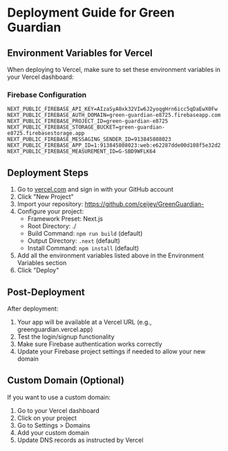 # Deployment Guide for Green Guardian

## Environment Variables for Vercel

When deploying to Vercel, make sure to set these environment variables in your Vercel dashboard:

### Firebase Configuration
```
NEXT_PUBLIC_FIREBASE_API_KEY=AIzaSyA0xk32VIw6J2yoqgHrn6icc5qDaEwX0Fw
NEXT_PUBLIC_FIREBASE_AUTH_DOMAIN=green-guardian-e8725.firebaseapp.com
NEXT_PUBLIC_FIREBASE_PROJECT_ID=green-guardian-e8725
NEXT_PUBLIC_FIREBASE_STORAGE_BUCKET=green-guardian-e8725.firebasestorage.app
NEXT_PUBLIC_FIREBASE_MESSAGING_SENDER_ID=913845808023
NEXT_PUBLIC_FIREBASE_APP_ID=1:913845808023:web:e62287dde00d108f5e32d2
NEXT_PUBLIC_FIREBASE_MEASUREMENT_ID=G-SBD9WFLK64
```

## Deployment Steps

1. Go to [vercel.com](https://vercel.com) and sign in with your GitHub account
2. Click "New Project"
3. Import your repository: https://github.com/ceijey/GreenGuardian-
4. Configure your project:
   - Framework Preset: Next.js
   - Root Directory: ./
   - Build Command: `npm run build` (default)
   - Output Directory: `.next` (default)
   - Install Command: `npm install` (default)
5. Add all the environment variables listed above in the Environment Variables section
6. Click "Deploy"

## Post-Deployment

After deployment:
1. Your app will be available at a Vercel URL (e.g., greenguardian.vercel.app)
2. Test the login/signup functionality
3. Make sure Firebase authentication works correctly
4. Update your Firebase project settings if needed to allow your new domain

## Custom Domain (Optional)

If you want to use a custom domain:
1. Go to your Vercel dashboard
2. Click on your project
3. Go to Settings > Domains
4. Add your custom domain
5. Update DNS records as instructed by Vercel